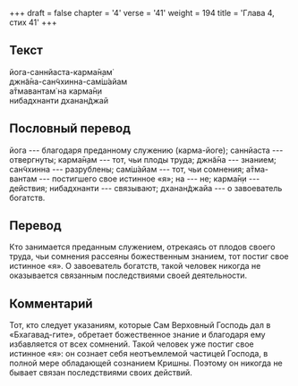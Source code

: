 +++
draft = false
chapter = '4'
verse = '41'
weight = 194
title = 'Глава 4, стих 41'
+++
## Текст

йога-саннйаста-карма̄н̣ам̇  
джн̃а̄на-сан̃чхинна-сам̇ш́айам  
а̄тмавантам̇ на карма̄н̣и  
нибадхнанти дханан̃джай

## Пословный перевод

йога --- благодаря преданному служению (карма-йоге); саннйаста ---
отвергнуты; карма̄н̣ам --- тот, чьи плоды труда; джн̃а̄на --- знанием;
сан̃чхинна --- разрублены; сам̇ш́айам --- тот, чьи сомнения; а̄тма-вантам
--- постигшего свое истинное «я»; на --- не; карма̄н̣и --- действия;
нибадхнанти --- связывают; дханан̃джайа --- о завоеватель богатств.

## Перевод

Кто занимается преданным служением, отрекаясь от плодов своего труда,
чьи сомнения рассеяны божественным знанием, тот постиг свое истинное
«я». О завоеватель богатств, такой человек никогда не оказывается
связанным последствиями своей деятельности.

## Комментарий

Тот, кто следует указаниям, которые Сам Верховный Господь дал в
«Бхагавад-гите», обретает божественное знание и благодаря ему
избавляется от всех сомнений. Такой человек уже постиг свое истинное
«я»: он сознает себя неотъемлемой частицей Господа, в полной мере
обладающей сознанием Кришны. Поэтому он никогда не бывает связан
последствиями своих действий.
